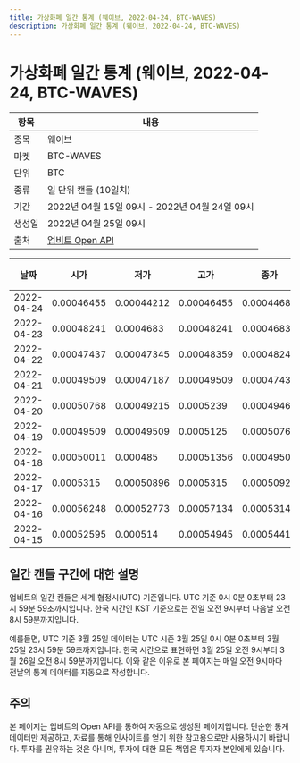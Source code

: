 ```yaml
---
title: 가상화폐 일간 통계 (웨이브, 2022-04-24, BTC-WAVES)
description: 가상화폐 일간 통계 (웨이브, 2022-04-24, BTC-WAVES)
---
```



가상화폐 일간 통계 (웨이브, 2022-04-24, BTC-WAVES)
===

|항목|내용|
|--|--|
|종목|웨이브|
|마켓|BTC-WAVES|
|단위|BTC|
|종류|일 단위 캔들 (10일치)|
|기간|2022년 04월 15일 09시 - 2022년 04월 24일 09시|
|생성일|2022년 04월 25일 09시|
|출처|[업비트 Open API](https://docs.upbit.com)|


|날짜|시가|저가|고가|종가|비고|
|--|--|--|--|--|--|
|2022-04-24|0.00046455|0.00044212|0.00046455|0.00044681|    |
|2022-04-23|0.00048241|0.0004683|0.00048241|0.0004683|    |
|2022-04-22|0.00047437|0.00047345|0.00048359|0.00048241|    |
|2022-04-21|0.00049509|0.00047187|0.00049509|0.00047437|    |
|2022-04-20|0.00050768|0.00049215|0.0005239|0.00049467|    |
|2022-04-19|0.00049509|0.00049509|0.0005125|0.00050768|    |
|2022-04-18|0.00050011|0.000485|0.00051356|0.00049509|    |
|2022-04-17|0.0005315|0.00050896|0.0005315|0.00050925|    |
|2022-04-16|0.00056248|0.00052773|0.00057134|0.00053142|    |
|2022-04-15|0.00052595|0.000514|0.00054945|0.00054416|    |


일간 캔들 구간에 대한 설명
---


업비트의 일간 캔들은 세계 협정시(UTC) 기준입니다. 
UTC 기준 0시 0분 0초부터 23시 59분 59초까지입니다. 
한국 시간인 KST 기준으로는 전일 오전 9시부터 다음날 오전 8시 59분까지입니다. 


예를들면, UTC 기준 3월 25일 데이터는 UTC 시준 3월 25일 0시 0분 0초부터 3월 25일 23시 59분 59초까지입니다. 
한국 시간으로 표현하면 3월 25일 오전 9시부터 3월 26일 오전 8시 59분까지입니다. 
이와 같은 이유로 본 페이지는 매일 오전 9시마다 전날의 통계 데이터를 자동으로 작성합니다. 


주의
---


본 페이지는 업비트의 Open API를 통하여 자동으로 생성된 페이지입니다. 
단순한 통계 데이터만 제공하고, 자료를 통해 인사이트를 얻기 위한 참고용으로만 사용하시기 바랍니다. 
투자를 권유하는 것은 아니며, 투자에 대한 모든 책임은 투자자 본인에게 있습니다. 
